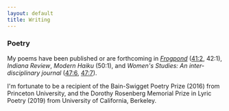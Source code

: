 ```yaml
---
layout: default
title: Writing
---
```


### Poetry

My poems have been published or are forthcoming in [*Frogpond*](http://www.hsa-haiku.org/frogpond/index.html) ([41:2](/poems/blackberry.md), 42:1), *Indiana Review*, *Modern Haiku* (50:1), and *Women's Studies: An inter-disciplinary journal* ([47:6](https://www.tandfonline.com/eprint/TZPzIzbIQ9FtvsHs9rX8/full), [47:7](https://www.tandfonline.com/doi/full/10.1080/00497878.2018.1545961)). 

I'm fortunate to be a recipient of the Bain-Swigget Poetry Prize (2016) from Princeton University, and the Dorothy Rosenberg Memorial Prize in Lyric Poetry (2019) from University of California, Berkeley.



